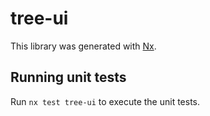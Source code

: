 # tree-ui

This library was generated with [Nx](https://nx.dev).

## Running unit tests

Run `nx test tree-ui` to execute the unit tests.
